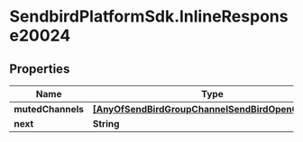 # SendbirdPlatformSdk.InlineResponse20024

## Properties

Name | Type | Description | Notes
------------ | ------------- | ------------- | -------------
**mutedChannels** | [**[AnyOfSendBirdGroupChannelSendBirdOpenChannel]**](AnyOfSendBirdGroupChannelSendBirdOpenChannel.md) |  | [optional] 
**next** | **String** |  | [optional] 


